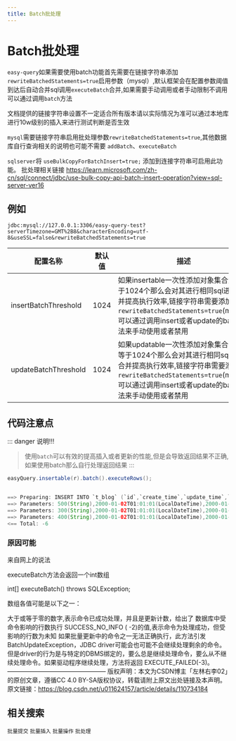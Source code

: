 ```yaml
---
title: Batch批处理
---
```

# Batch批处理
`easy-query`如果需要使用batch功能首先需要在链接字符串添加`rewriteBatchedStatements=true`启用参数（mysql）,默认框架会在配置参数阈值到达后自动合并sql调用`executeBatch`合并,如果需要手动调用或者手动限制不调用可以通过调用`batch`方法

文档提供的链接字符串设置不一定适合所有版本请以实际情况为准可以通过本地库进行10w级别的插入来进行测试判断是否生效

`mysql`需要链接字符串启用批处理参数`rewriteBatchedStatements=true`,其他数据库自行查询相关的说明也可能不需要 `addBatch`、`executeBatch`

`sqlserver`将 `useBulkCopyForBatchInsert=true;` 添加到连接字符串可启用此功能。 批处理相关链接 https://learn.microsoft.com/zh-cn/sql/connect/jdbc/use-bulk-copy-api-batch-insert-operation?view=sql-server-ver16 

## 例如
`jdbc:mysql://127.0.0.1:3306/easy-query-test?serverTimezone=GMT%2B8&characterEncoding=utf-8&useSSL=false&rewriteBatchedStatements=true`

配置名称  | 默认值 | 描述  
--- | --- | --- 
insertBatchThreshold | 1024  | 如果insertable一次性添加对象集合大于等于1024个那么会对其进行相同sql进行合并提高执行效率,链接字符串需要添加`rewriteBatchedStatements=true`(mysql),可以通过调用insert或者update的batch方法来手动使用或者禁用
updateBatchThreshold | 1024  | 如果updatable一次性添加对象集合大于等于1024个那么会对其进行相同sql进行合并提高执行效率,链接字符串需要添加`rewriteBatchedStatements=true`(mysql),可以通过调用insert或者update的batch方法来手动使用或者禁用


## 代码注意点
::: danger 说明!!!
> 使用`batch`可以有效的提高插入或者更新的性能,但是会导致返回结果不正确,如果使用batch那么自行处理返回结果
:::


```java
easyQuery.insertable(r).batch().executeRows();


==> Preparing: INSERT INTO `t_blog` (`id`,`create_time`,`update_time`,`create_by`,`update_by`,`deleted`,`title`,`content`,`url`,`star`,`score`,`status`,`order`,`is_top`,`top`) VALUES (?,?,?,?,?,?,?,?,?,?,?,?,?,?,?)
==> Parameters: 500(String),2000-01-02T01:01:01(LocalDateTime),2000-01-02T01:01:01(LocalDateTime),500(String),500(String),false(Boolean),title500(String),content500(String),http://blog.easy-query.com/500(String),500(Integer),1.2(BigDecimal),1(Integer),1.2(BigDecimal),false(Boolean),false(Boolean)
==> Parameters: 300(String),2000-01-02T01:01:01(LocalDateTime),2000-01-02T01:01:01(LocalDateTime),300(String),300(String),false(Boolean),title300(String),content300(String),http://blog.easy-query.com/300(String),300(Integer),1.2(BigDecimal),1(Integer),1.2(BigDecimal),false(Boolean),false(Boolean)
==> Parameters: 400(String),2000-01-02T01:01:01(LocalDateTime),2000-01-02T01:01:01(LocalDateTime),400(String),400(String),false(Boolean),title400(String),content400(String),http://blog.easy-query.com/400(String),400(Integer),1.2(BigDecimal),1(Integer),1.2(BigDecimal),false(Boolean),false(Boolean)
<== Total: -6
```


### 原因可能

来自网上的说法

executeBatch方法会返回一个int数组

int[] executeBatch() throws SQLException;

数组各值可能是以下之一：

大于或等于零的数字,表示命令已成功处理，并且是更新计数，给出了
数据库中受命令影响的行数执行
SUCCESS_NO_INFO ( -2)的值,表示命令为处理成功，但受影响的行数为未知
如果批量更新中的命令之一无法正确执行，此方法引发BatchUpdateException，JDBC driver可能会也可能不会继续处理剩余的命令。但是driver的行为是与特定的DBMS绑定的，要么总是继续处理命令，要么从不继续处理命令。如果驱动程序继续处理，方法将返回 EXECUTE_FAILED(-3)。
————————————————
版权声明：本文为CSDN博主「左林右李02」的原创文章，遵循CC 4.0 BY-SA版权协议，转载请附上原文出处链接及本声明。
原文链接：https://blog.csdn.net/u011624157/article/details/110734184


## 相关搜索
`批量提交` `批量插入` `批量操作` `批处理`